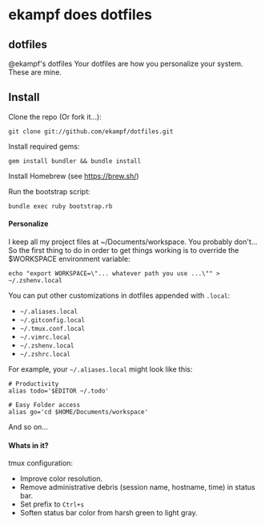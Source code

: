 # ekampf does dotfiles

## dotfiles

@ekampf's dotfiles
Your dotfiles are how you personalize your system. These are mine.


## Install

Clone the repo (Or fork it...):

    git clone git://github.com/ekampf/dotfiles.git

Install required gems:

    gem install bundler && bundle install


Install Homebrew (see https://brew.sh/)

Run the bootstrap script:

    bundle exec ruby bootstrap.rb

#### Personalize

I keep all my project files at ~/Documents/workspace. You probably don't...
So the first thing to do in order to get things working is to override the $WORKSPACE environment variable:

    echo "export WORKSPACE=\"... whatever path you use ...\"" > ~/.zshenv.local

You can put other customizations in dotfiles appended with `.local`:

* `~/.aliases.local`
* `~/.gitconfig.local`
* `~/.tmux.conf.local`
* `~/.vimrc.local`
* `~/.zshenv.local`
* `~/.zshrc.local`

For example, your `~/.aliases.local` might look like this:

    # Productivity
    alias todo='$EDITOR ~/.todo'

    # Easy Folder access
    alias go='cd $HOME/Documents/workspace'

And so on...


#### Whats in it?

<TODO>

tmux configuration:

* Improve color resolution.
* Remove administrative debris (session name, hostname, time) in status bar.
* Set prefix to `Ctrl+s`
* Soften status bar color from harsh green to light gray.
